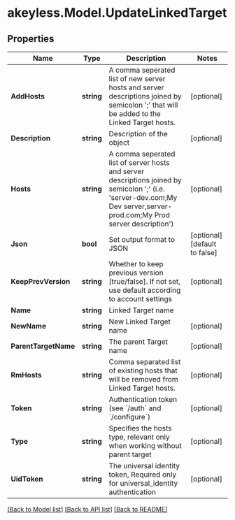 # akeyless.Model.UpdateLinkedTarget

## Properties

Name | Type | Description | Notes
------------ | ------------- | ------------- | -------------
**AddHosts** | **string** | A comma seperated list of new server hosts and server descriptions joined by semicolon &#39;;&#39; that will be added to the Linked Target hosts. | [optional] 
**Description** | **string** | Description of the object | [optional] 
**Hosts** | **string** | A comma seperated list of server hosts and server descriptions joined by semicolon &#39;;&#39; (i.e. &#39;server-dev.com;My Dev server,server-prod.com;My Prod server description&#39;) | [optional] 
**Json** | **bool** | Set output format to JSON | [optional] [default to false]
**KeepPrevVersion** | **string** | Whether to keep previous version [true/false]. If not set, use default according to account settings | [optional] 
**Name** | **string** | Linked Target name | 
**NewName** | **string** | New Linked Target name | [optional] 
**ParentTargetName** | **string** | The parent Target name | [optional] 
**RmHosts** | **string** | Comma separated list of existing hosts that will be removed from Linked Target hosts. | [optional] 
**Token** | **string** | Authentication token (see &#x60;/auth&#x60; and &#x60;/configure&#x60;) | [optional] 
**Type** | **string** | Specifies the hosts type, relevant only when working without parent target | [optional] 
**UidToken** | **string** | The universal identity token, Required only for universal_identity authentication | [optional] 

[[Back to Model list]](../README.md#documentation-for-models) [[Back to API list]](../README.md#documentation-for-api-endpoints) [[Back to README]](../README.md)

